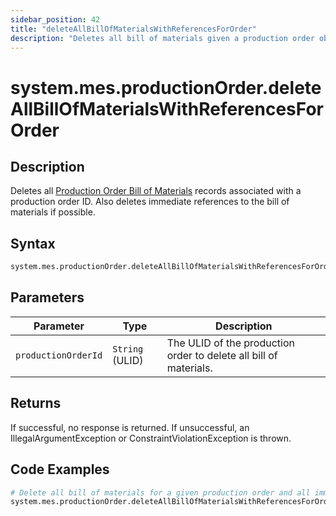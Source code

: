 ```yaml
---
sidebar_position: 42
title: "deleteAllBillOfMaterialsWithReferencesForOrder"
description: "Deletes all bill of materials given a production order object and any immediate references to the bill of materials if possible."
---
```


# system.mes.productionOrder.deleteAllBillOfMaterialsWithReferencesForOrder

## Description

Deletes all [Production Order Bill of Materials](../../data-model/production-order-model/production-order-bill-of-material) records associated with a production order ID.
Also deletes immediate references to the bill of materials if possible.

## Syntax

```python
system.mes.productionOrder.deleteAllBillOfMaterialsWithReferencesForOrder(productionOrderId)
```

## Parameters

| Parameter           | Type            | Description                                                       |
| ------------------- | --------------- | ----------------------------------------------------------------- |
| `productionOrderId` | `String` (ULID) | The ULID of the production order to delete all bill of materials. |

## Returns

If successful, no response is returned. If unsuccessful, an IllegalArgumentException or ConstraintViolationException is thrown.

## Code Examples

```python
# Delete all bill of materials for a given production order and all immediate references
system.mes.productionOrder.deleteAllBillOfMaterialsWithReferencesForOrder('01JPMTA7K3-E8EHA4MD-7C304P4Z')
```

